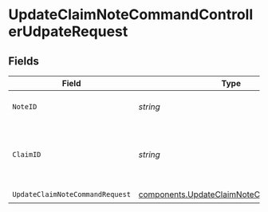# UpdateClaimNoteCommandControllerUdpateRequest


## Fields

| Field                                                                                                | Type                                                                                                 | Required                                                                                             | Description                                                                                          | Example                                                                                              |
| ---------------------------------------------------------------------------------------------------- | ---------------------------------------------------------------------------------------------------- | ---------------------------------------------------------------------------------------------------- | ---------------------------------------------------------------------------------------------------- | ---------------------------------------------------------------------------------------------------- |
| `NoteID`                                                                                             | *string*                                                                                             | :heavy_check_mark:                                                                                   | Unique identifier of the note.                                                                       | note_23a0e637e29d40ce98a37d0f444bc9dd                                                                |
| `ClaimID`                                                                                            | *string*                                                                                             | :heavy_check_mark:                                                                                   | Unique identifier of the claim associated with the note.                                             | clm_2b54dddecc3e4cc7a8d9fc43a187353d                                                                 |
| `UpdateClaimNoteCommandRequest`                                                                      | [components.UpdateClaimNoteCommandRequest](../../models/components/updateclaimnotecommandrequest.md) | :heavy_check_mark:                                                                                   | N/A                                                                                                  |                                                                                                      |
